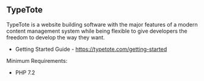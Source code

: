 ## TypeTote
TypeTote is a website building software with the major features of a modern content management system while being flexible to give developers the freedom to develop the way they want.
 
 - Getting Started Guide - https://typetote.com/getting-started

Minimum Requirements:

- PHP 7.2